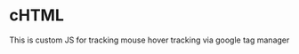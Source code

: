 # cHTML
This is custom JS for tracking mouse hover tracking via google tag manager


<script>
var btnInfoElements = document.querySelectorAll('.add_to_cart_button');
for (var i = 0; i < btnInfoElements.length; i++) {
    btnInfoElements[i].addEventListener('mouseover', function(){
        var button = this;
        var timer = setTimeout(function(){
        var buttonText = button.textContent.trim();
        dataLayer.push({
            'event': 'hover',
            'element': 'Button',
            'elementText': buttonText
        });
        }, 3000);
        button.addEventListener('mouseout', function(){
            clearTimeout(timer);
        });
    });
}
</script>

